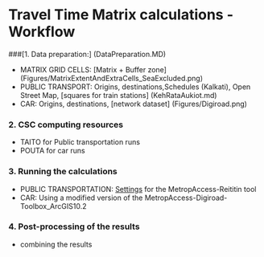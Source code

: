 # Travel Time Matrix calculations -  Workflow

###[1. Data preparation:] (DataPreparation.MD)
- MATRIX GRID CELLS: [Matrix + Buffer zone] (Figures/MatrixExtentAndExtraCells_SeaExcluded.png)
- PUBLIC TRANSPORT: Origins, destinations,Schedules (Kalkati), Open Street Map, [squares for train stations] (KehRataAukiot.md)
- CAR: Origins, destinations, [network dataset] (Figures/Digiroad.png)

### 2. CSC computing resources

- TAITO for Public transportation runs
- POUTA for car runs

### 3. Running the calculations

- PUBLIC TRANSPORTATION: [Settings](Reititin_configuration.md) for the MetropAccess-Reititin tool
- CAR: Using a modified version of the MetropAccess-Digiroad-Toolbox_ArcGIS10.2

### 4. Post-processing of the results

- combining the results



